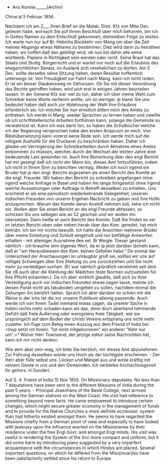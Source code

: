 + Ans Komite._____(Archiv)

 Chiracal 5 Februar 1856

Nachdem ich am 2___ Ihren Brief an die Malab. Distr. Kfz von Mtte Dec. gelesen habe, wornach Sie auf Ihrem Beschluß über mich beharren, bin ich in Gottes Namen zu dem Entschluß gekommen, demselben Folge zu leisten. Ich warte nun nur auf Br. Hebichs Rückkehr von Mang um über die Zeit meines Abgangs etwas Näheres zu bestimmen. Diez wird dann zu heirathen haben, wir hoffen daß das gebilligt wird, ob nun bis dahin alle seine württemb. Papiere in Richtigkeit sein werden oder nicht. Seine Braut hat das Staats und Stuttg. Bürgerrecht und er wartet nur noch auf die Erlaubnis des ehegerichtlichen Senats, im Ausland sich verehelichen zu dürfen. Am 5 Dec. sollte derselbe seine Sitzung halten, deren Resultat hoffentlich unterwegs ist. 
Von Freudigkeit zur Fahrt nach Mang. kann ich nicht reden. Er ist ein bloser Glaubensweg im Gehorsam. Ob Sie mit dieser Verordnung das Rechte getroffen haben, wird sich erst in einigen Jahren beurteilen lassen. 
In der General Kfz war viel zu tun, daher ich über meine Wahl zum Schreiber keine Worte verlieren wollte, um so weniger, je klarer Sie uns bedeutet haben daß auch zur Ablehnung der Wahl Ihre Erlaubnis erforderlich sei. Ich möchte Sie nun ernstlich bitten mich des Amtes zu entheben. Ich werde in Mang. wieder Sprachen zu lernen haben und zweifle ob ich schriftstellerische Arbeiten fortführen kann, solange die Gemeinde so verwahrlost ist. Kann ich was darin tun, so haben die Schulbücher welche ich der Regierung versprochen habe den ersten Anspruch an mich. Von Bibelübersetzung kann vorerst keine Rede sein. Ich werde mich auf die nötigste Aushülfe für die Druckerei zu beschränken haben. Daher ich glaube um Verringerung der Schreibarbeiten durch Abnahme eines Amtes einkommen zu müssen, welches durch die Wechsel der letzten Jahre eine bedeutende Last geworden ist. 
Auch Ihre Bemerkung über den engl Bericht hat mir gezeigt daß ich nicht der Mann bin, dieses Amt fortzuführen, indem ich nicht in Ihrem Sinn zu berichten vermag. Weder ich noch irgend ein Bruder hat je den engl. Bericht angesehen als einen Bericht des Komite an die engl. Freunde. Wir haben den Bericht zu schreiben angefangen ohne irgend welche Anfrage in Basel und haben ihn lange fortgesetzt ohne irgend welche Aussetzungen oder Aufträge in Betreff desselben zu erhalten. Uns erscheint er als eine periodisch wiederkehrende Gelegenheit, unseren indischen Freunden von unserm Ergehen Nachricht zu geben und ihre Hülfe anzusprechen. Warum das Komite daran Anstoß nehmen soll, sehe ich nicht ein. Wollen aber Sie einen Bericht an die engl Freunde abfassen, so schicken Sie uns selbigen wie ao 52 geschah und wir wollen ihn übersetzen. Dann heiße er auch Bericht des Komite. 
Daß Sie finden es sei im letzten Bericht oben oder neben herab über das Kom. geredet, hat mich betrübt. Ich bin mir nichts bewußt. Ich hatte die Ansichten mehrerer Brüder über meine Einleitung und Schluß eingeholt und nur beifällige Antworten erhalten - mit alleiniger Ausnahme des sel. Br Weigle. Dieser gestand nämlich - ich brauche sein eigenes Wort, da er ja jetzt darüber lächeln kann, daß er "am Herausbeissen des Kom. keinen Gefallen habe." Da einmal der Unterschied der Anschauungen so unläugbar groß sei, sollten wir uns auf völliges Schweigen über Ihre Stellung zu uns zurückziehen und Sie nicht mehr zu verteidigen suchen. (Er war nämlich gründlich verstimmt seit dem Sie zB auch über die Kleidung der Mädchen feste Normen aufzustellen für Ihre Pflicht erkannten.). Da ich aber wirklich glaubte, daß sich zu Ihrer Verteidigung auch vor indischen Freunden etwas sagen lasse, meinte ich diesen Punkt nicht als tabuboden umgehen zu sollen, nachdem einmal die Zeitungen ihn berührt hatten. Sprach ich aber darüber so schien mir die Weise in der ichs tat die vor unserm Publikum alleinig passende. Auch werde ich von Ihrem Tadel niemand etwas sagen, da unserer Sache in Indien nichts mehr schaden kann als das, denn doch überhand nehmende Gefühl daß freie Äußerung oder wenigstens freie Tätigkeit, wie sie ursprünglich auf dem Boden der christl Vereine entsprang uns nicht mehr zustehe. Ich füge zum Beleg einen Auszug aus dem Friend of India bei. <Insp setzt rot hinein: "Ist nicht mitgekommen" ein anderer "Kehr nur um".>* Woher Herr Townsend, der jetzige editor seine Nachrichten hat, kann ich mir nicht denken.

Wie dem aber sein mag, ich bitte Sie herzlich, mir dieses Amt abzunehmen. Zur Führung desselben würde uns Hoch als der tüchtigste erscheinen. - Der Herr aber fülle selbst uns. Lücken und Mängel aus und wirke kräftig mit seinem Geiste in uns und den Gemeinden. Ich verbleibe
 hochachtungsvoll
 Ihr gehors. H Gundert.




Auf S. 4. Friend of India 15 Nov 1855. On Missionary deputates. 
No less than 7 deputations have been sent to the different Missions of India during the past 5 years. - Principal Josenhans of the Basle College, next arrived among the German stations on the West Coast. His visit had reference to something beyond mere facts. He came empowered to introduce certain changes, which might secure greater economy in the management of funds and to provide for the Native Churches a more definite ecclesiast. system than had hitherto existed amongst them. He seems to have regarded the Missions chiefly from a German point of view and especially to have looked with jealousy upon the influence exerted on the Missionaries by their residence under the free Engl Govt. and amongst Engl minds. His visit was useful in rendering the System of the Soc more compact and uniform; but it did some harm by introducing plans suggested by a very imperfect acquaintance with the circumstances in which Hindus are placed. Several important questions, on which he differed from the Miss[ionar]ies have been satisfactorily settled since his return to Europe

